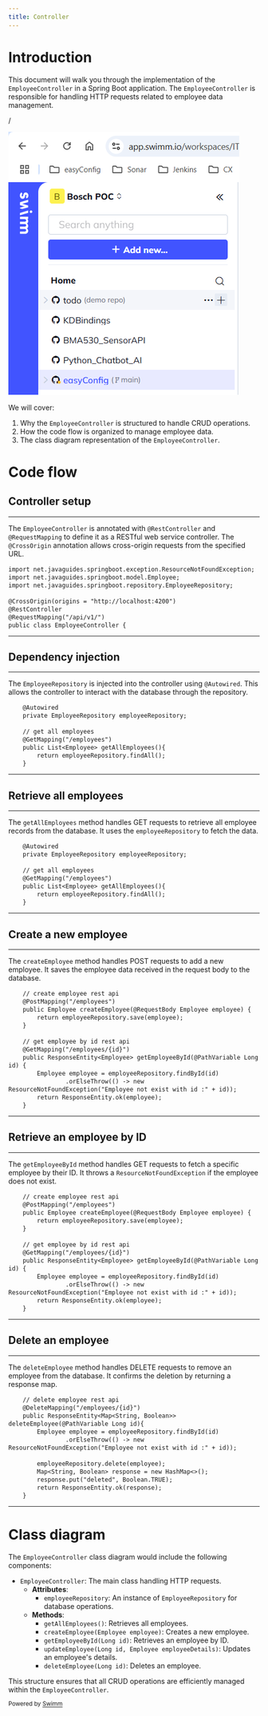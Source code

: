 ```yaml
---
title: Controller
---
```

# Introduction

This document will walk you through the implementation of the <SwmToken path="/springboot-backend/src/main/java/net/javaguides/springboot/controller/EmployeeController.java" pos="26:4:4" line-data="public class EmployeeController {">`EmployeeController`</SwmToken> in a Spring Boot application. The <SwmToken path="/springboot-backend/src/main/java/net/javaguides/springboot/controller/EmployeeController.java" pos="26:4:4" line-data="public class EmployeeController {">`EmployeeController`</SwmToken> is responsible for handling HTTP requests related to employee data management.

/

![](/.swm/images/2025-03-03_10h35_33-2025-2-4-8-33-39-372.png)

We will cover:

1. Why the <SwmToken path="/springboot-backend/src/main/java/net/javaguides/springboot/controller/EmployeeController.java" pos="26:4:4" line-data="public class EmployeeController {">`EmployeeController`</SwmToken> is structured to handle CRUD operations.
2. How the code flow is organized to manage employee data.
3. The class diagram representation of the <SwmToken path="/springboot-backend/src/main/java/net/javaguides/springboot/controller/EmployeeController.java" pos="26:4:4" line-data="public class EmployeeController {">`EmployeeController`</SwmToken>.

# Code flow

## Controller setup

<SwmSnippet path="/springboot-backend/src/main/java/net/javaguides/springboot/controller/EmployeeController.java" line="19">

---

The <SwmToken path="/springboot-backend/src/main/java/net/javaguides/springboot/controller/EmployeeController.java" pos="26:4:4" line-data="public class EmployeeController {">`EmployeeController`</SwmToken> is annotated with <SwmToken path="/springboot-backend/src/main/java/net/javaguides/springboot/controller/EmployeeController.java" pos="24:0:1" line-data="@RestController">`@RestController`</SwmToken> and <SwmToken path="/springboot-backend/src/main/java/net/javaguides/springboot/controller/EmployeeController.java" pos="25:0:1" line-data="@RequestMapping(&quot;/api/v1/&quot;)">`@RequestMapping`</SwmToken> to define it as a RESTful web service controller. The <SwmToken path="/springboot-backend/src/main/java/net/javaguides/springboot/controller/EmployeeController.java" pos="23:0:1" line-data="@CrossOrigin(origins = &quot;http://localhost:4200&quot;)">`@CrossOrigin`</SwmToken> annotation allows cross-origin requests from the specified URL.

```
import net.javaguides.springboot.exception.ResourceNotFoundException;
import net.javaguides.springboot.model.Employee;
import net.javaguides.springboot.repository.EmployeeRepository;

@CrossOrigin(origins = "http://localhost:4200")
@RestController
@RequestMapping("/api/v1/")
public class EmployeeController {
```

---

</SwmSnippet>

## Dependency injection

<SwmSnippet path="/springboot-backend/src/main/java/net/javaguides/springboot/controller/EmployeeController.java" line="28">

---

The <SwmToken path="/springboot-backend/src/main/java/net/javaguides/springboot/controller/EmployeeController.java" pos="29:3:3" line-data="	private EmployeeRepository employeeRepository;">`EmployeeRepository`</SwmToken> is injected into the controller using <SwmToken path="/springboot-backend/src/main/java/net/javaguides/springboot/controller/EmployeeController.java" pos="28:1:2" line-data="	@Autowired">`@Autowired`</SwmToken>. This allows the controller to interact with the database through the repository.

```
	@Autowired
	private EmployeeRepository employeeRepository;
	
	// get all employees
	@GetMapping("/employees")
	public List<Employee> getAllEmployees(){
		return employeeRepository.findAll();
	}		
```

---

</SwmSnippet>

## Retrieve all employees

<SwmSnippet path="/springboot-backend/src/main/java/net/javaguides/springboot/controller/EmployeeController.java" line="28">

---

The <SwmToken path="/springboot-backend/src/main/java/net/javaguides/springboot/controller/EmployeeController.java" pos="33:8:8" line-data="	public List&lt;Employee&gt; getAllEmployees(){">`getAllEmployees`</SwmToken> method handles GET requests to retrieve all employee records from the database. It uses the <SwmToken path="/springboot-backend/src/main/java/net/javaguides/springboot/controller/EmployeeController.java" pos="29:5:5" line-data="	private EmployeeRepository employeeRepository;">`employeeRepository`</SwmToken> to fetch the data.

```
	@Autowired
	private EmployeeRepository employeeRepository;
	
	// get all employees
	@GetMapping("/employees")
	public List<Employee> getAllEmployees(){
		return employeeRepository.findAll();
	}		
```

---

</SwmSnippet>

## Create a new employee

<SwmSnippet path="/springboot-backend/src/main/java/net/javaguides/springboot/controller/EmployeeController.java" line="37">

---

The <SwmToken path="/springboot-backend/src/main/java/net/javaguides/springboot/controller/EmployeeController.java" pos="39:5:5" line-data="	public Employee createEmployee(@RequestBody Employee employee) {">`createEmployee`</SwmToken> method handles POST requests to add a new employee. It saves the employee data received in the request body to the database.

```
	// create employee rest api
	@PostMapping("/employees")
	public Employee createEmployee(@RequestBody Employee employee) {
		return employeeRepository.save(employee);
	}
	
	// get employee by id rest api
	@GetMapping("/employees/{id}")
	public ResponseEntity<Employee> getEmployeeById(@PathVariable Long id) {
		Employee employee = employeeRepository.findById(id)
				.orElseThrow(() -> new ResourceNotFoundException("Employee not exist with id :" + id));
		return ResponseEntity.ok(employee);
	}
```

---

</SwmSnippet>

## Retrieve an employee by ID

<SwmSnippet path="/springboot-backend/src/main/java/net/javaguides/springboot/controller/EmployeeController.java" line="37">

---

The <SwmToken path="/springboot-backend/src/main/java/net/javaguides/springboot/controller/EmployeeController.java" pos="45:8:8" line-data="	public ResponseEntity&lt;Employee&gt; getEmployeeById(@PathVariable Long id) {">`getEmployeeById`</SwmToken> method handles GET requests to fetch a specific employee by their ID. It throws a <SwmToken path="/springboot-backend/src/main/java/net/javaguides/springboot/controller/EmployeeController.java" pos="47:11:11" line-data="				.orElseThrow(() -&gt; new ResourceNotFoundException(&quot;Employee not exist with id :&quot; + id));">`ResourceNotFoundException`</SwmToken> if the employee does not exist.

```
	// create employee rest api
	@PostMapping("/employees")
	public Employee createEmployee(@RequestBody Employee employee) {
		return employeeRepository.save(employee);
	}
	
	// get employee by id rest api
	@GetMapping("/employees/{id}")
	public ResponseEntity<Employee> getEmployeeById(@PathVariable Long id) {
		Employee employee = employeeRepository.findById(id)
				.orElseThrow(() -> new ResourceNotFoundException("Employee not exist with id :" + id));
		return ResponseEntity.ok(employee);
	}
```

---

</SwmSnippet>

## Delete an employee

<SwmSnippet path="/springboot-backend/src/main/java/net/javaguides/springboot/controller/EmployeeController.java" line="66">

---

The <SwmToken path="/springboot-backend/src/main/java/net/javaguides/springboot/controller/EmployeeController.java" pos="68:13:13" line-data="	public ResponseEntity&lt;Map&lt;String, Boolean&gt;&gt; deleteEmployee(@PathVariable Long id){">`deleteEmployee`</SwmToken> method handles DELETE requests to remove an employee from the database. It confirms the deletion by returning a response map.

```
	// delete employee rest api
	@DeleteMapping("/employees/{id}")
	public ResponseEntity<Map<String, Boolean>> deleteEmployee(@PathVariable Long id){
		Employee employee = employeeRepository.findById(id)
				.orElseThrow(() -> new ResourceNotFoundException("Employee not exist with id :" + id));
		
		employeeRepository.delete(employee);
		Map<String, Boolean> response = new HashMap<>();
		response.put("deleted", Boolean.TRUE);
		return ResponseEntity.ok(response);
	}
```

---

</SwmSnippet>

# Class diagram

The <SwmToken path="/springboot-backend/src/main/java/net/javaguides/springboot/controller/EmployeeController.java" pos="26:4:4" line-data="public class EmployeeController {">`EmployeeController`</SwmToken> class diagram would include the following components:

- <SwmToken path="/springboot-backend/src/main/java/net/javaguides/springboot/controller/EmployeeController.java" pos="26:4:4" line-data="public class EmployeeController {">`EmployeeController`</SwmToken>: The main class handling HTTP requests.
  - **Attributes**:
    - <SwmToken path="/springboot-backend/src/main/java/net/javaguides/springboot/controller/EmployeeController.java" pos="29:5:5" line-data="	private EmployeeRepository employeeRepository;">`employeeRepository`</SwmToken>: An instance of <SwmToken path="/springboot-backend/src/main/java/net/javaguides/springboot/controller/EmployeeController.java" pos="21:10:10" line-data="import net.javaguides.springboot.repository.EmployeeRepository;">`EmployeeRepository`</SwmToken> for database operations.
  - **Methods**:
    - <SwmToken path="/springboot-backend/src/main/java/net/javaguides/springboot/controller/EmployeeController.java" pos="33:8:10" line-data="	public List&lt;Employee&gt; getAllEmployees(){">`getAllEmployees()`</SwmToken>: Retrieves all employees.
    - <SwmToken path="/springboot-backend/src/main/java/net/javaguides/springboot/controller/EmployeeController.java" pos="39:5:5" line-data="	public Employee createEmployee(@RequestBody Employee employee) {">`createEmployee`</SwmToken>`(`<SwmToken path="/springboot-backend/src/main/java/net/javaguides/springboot/controller/EmployeeController.java" pos="20:10:10" line-data="import net.javaguides.springboot.model.Employee;">`Employee`</SwmToken>` `<SwmToken path="/springboot-backend/src/main/java/net/javaguides/springboot/controller/EmployeeController.java" pos="37:5:5" line-data="	// create employee rest api">`employee`</SwmToken>`)`: Creates a new employee.
    - <SwmToken path="/springboot-backend/src/main/java/net/javaguides/springboot/controller/EmployeeController.java" pos="45:8:8" line-data="	public ResponseEntity&lt;Employee&gt; getEmployeeById(@PathVariable Long id) {">`getEmployeeById`</SwmToken>`(`<SwmToken path="/springboot-backend/src/main/java/net/javaguides/springboot/controller/EmployeeController.java" pos="45:13:13" line-data="	public ResponseEntity&lt;Employee&gt; getEmployeeById(@PathVariable Long id) {">`Long`</SwmToken>` `<SwmToken path="/springboot-backend/src/main/java/net/javaguides/springboot/controller/EmployeeController.java" pos="43:9:9" line-data="	// get employee by id rest api">`id`</SwmToken>`)`: Retrieves an employee by ID.
    - <SwmToken path="/springboot-backend/src/main/java/net/javaguides/springboot/controller/EmployeeController.java" pos="54:8:8" line-data="	public ResponseEntity&lt;Employee&gt; updateEmployee(@PathVariable Long id, @RequestBody Employee employeeDetails){">`updateEmployee`</SwmToken>`(`<SwmToken path="/springboot-backend/src/main/java/net/javaguides/springboot/controller/EmployeeController.java" pos="45:13:13" line-data="	public ResponseEntity&lt;Employee&gt; getEmployeeById(@PathVariable Long id) {">`Long`</SwmToken>` `<SwmToken path="/springboot-backend/src/main/java/net/javaguides/springboot/controller/EmployeeController.java" pos="43:9:9" line-data="	// get employee by id rest api">`id`</SwmToken>`, `<SwmToken path="/springboot-backend/src/main/java/net/javaguides/springboot/controller/EmployeeController.java" pos="20:10:10" line-data="import net.javaguides.springboot.model.Employee;">`Employee`</SwmToken>` `<SwmToken path="/springboot-backend/src/main/java/net/javaguides/springboot/controller/EmployeeController.java" pos="54:23:23" line-data="	public ResponseEntity&lt;Employee&gt; updateEmployee(@PathVariable Long id, @RequestBody Employee employeeDetails){">`employeeDetails`</SwmToken>`)`: Updates an employee's details.
    - <SwmToken path="/springboot-backend/src/main/java/net/javaguides/springboot/controller/EmployeeController.java" pos="68:13:13" line-data="	public ResponseEntity&lt;Map&lt;String, Boolean&gt;&gt; deleteEmployee(@PathVariable Long id){">`deleteEmployee`</SwmToken>`(`<SwmToken path="/springboot-backend/src/main/java/net/javaguides/springboot/controller/EmployeeController.java" pos="45:13:13" line-data="	public ResponseEntity&lt;Employee&gt; getEmployeeById(@PathVariable Long id) {">`Long`</SwmToken>` `<SwmToken path="/springboot-backend/src/main/java/net/javaguides/springboot/controller/EmployeeController.java" pos="43:9:9" line-data="	// get employee by id rest api">`id`</SwmToken>`)`: Deletes an employee.

This structure ensures that all CRUD operations are efficiently managed within the <SwmToken path="/springboot-backend/src/main/java/net/javaguides/springboot/controller/EmployeeController.java" pos="26:4:4" line-data="public class EmployeeController {">`EmployeeController`</SwmToken>.

<SwmMeta version="3.0.0" repo-id="Z2l0aHViJTNBJTNBZWFzeUNvbmZpZyUzQSUzQUFzYXJ1ZGhlZW5L" repo-name="easyConfig"><sup>Powered by [Swimm](https://app.swimm.io/)</sup></SwmMeta>
